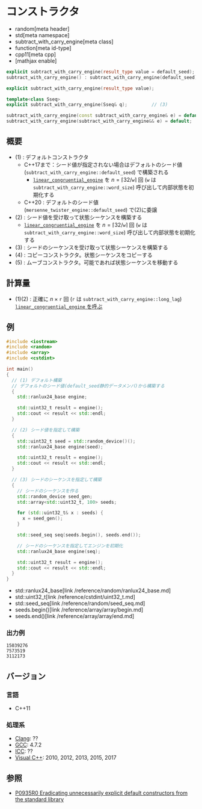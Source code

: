 # コンストラクタ
* random[meta header]
* std[meta namespace]
* subtract_with_carry_engine[meta class]
* function[meta id-type]
* cpp11[meta cpp]
* [mathjax enable]

```cpp
explicit subtract_with_carry_engine(result_type value = default_seed);     // (1)
subtract_with_carry_engine() : subtract_with_carry_engine(default_seed) {} // (1) C++20

explicit subtract_with_carry_engine(result_type value);                    // (2) C++20

template<class Sseq>
explicit subtract_with_carry_engine(Sseq& q);         // (3)

subtract_with_carry_engine(const subtract_with_carry_engine& e) = default; // (4)
subtract_with_carry_engine(subtract_with_carry_engine&& e) = default;      // (5)
```

## 概要
- (1) : デフォルトコンストラクタ
    - C++17まで：シード値が指定されない場合はデフォルトのシード値 (`subtract_with_carry_engine::default_seed`) で構築される
      - [`linear_congruential_engine`](../linear_congruential_engine.md) を $n = \lceil 32 / \mathtt{w} \rceil$ 回 (`w` は `subtract_with_carry_engine::word_size`) 呼び出して内部状態を初期化する
    - C++20 : デフォルトのシード値 (`mersenne_twister_engine::default_seed`) で(2)に委譲
- (2) : シード値を受け取って状態シーケンスを構築する
    - [`linear_congruential_engine`](../linear_congruential_engine.md) を $n = \lceil 32 / \mathtt{w} \rceil$ 回 (`w` は `subtract_with_carry_engine::word_size`) 呼び出して内部状態を初期化する
- (3) : シードのシーケンスを受け取って状態シーケンスを構築する
- (4) : コピーコンストラクタ。状態シーケンスをコピーする
- (5) : ムーブコンストラクタ。可能であれば状態シーケンスを移動する


## 計算量
- (1)(2) : 正確に $n \times \mathtt{r}$ 回 (`r` は `subtract_with_carry_engine::long_lag`) [`linear_congruential_engine` を呼ぶ](../linear_congruential_engine/op_call.md)


## 例
```cpp example
#include <iostream>
#include <random>
#include <array>
#include <cstdint>

int main()
{
  // (1) デフォルト構築
  // デフォルトのシード値(default_seed静的データメンバ)から構築する
  {
    std::ranlux24_base engine;

    std::uint32_t result = engine();
    std::cout << result << std::endl;
  }

  // (2) シード値を指定して構築
  {
    std::uint32_t seed = std::random_device()();
    std::ranlux24_base engine(seed);

    std::uint32_t result = engine();
    std::cout << result << std::endl;
  }

  // (3) シードのシーケンスを指定して構築
  {
    // シードのシーケンスを作る
    std::random_device seed_gen;
    std::array<std::uint32_t, 100> seeds;

    for (std::uint32_t& x : seeds) {
      x = seed_gen();
    }

    std::seed_seq seq(seeds.begin(), seeds.end());

    // シードのシーケンスを指定してエンジンを初期化
    std::ranlux24_base engine(seq);

    std::uint32_t result = engine();
    std::cout << result << std::endl;
  }
}
```
* std::ranlux24_base[link /reference/random/ranlux24_base.md]
* std::uint32_t[link /reference/cstdint/uint32_t.md]
* std::seed_seq[link /reference/random/seed_seq.md]
* seeds.begin()[link /reference/array/array/begin.md]
* seeds.end()[link /reference/array/array/end.md]

### 出力例
```
15039276
7573519
3112173
```

## バージョン
### 言語
- C++11

### 処理系
- [Clang](/implementation.md#clang): ??
- [GCC](/implementation.md#gcc): 4.7.2
- [ICC](/implementation.md#icc): ??
- [Visual C++](/implementation.md#visual_cpp): 2010, 2012, 2013, 2015, 2017


## 参照

- [P0935R0 Eradicating unnecessarily explicit default constructors from the standard library](http://www.open-std.org/jtc1/sc22/wg21/docs/papers/2018/p0935r0.html)